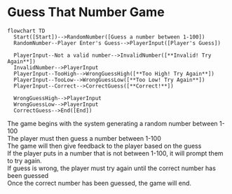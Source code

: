 # Guess That Number Game

```mermaid
flowchart TD
  Start([Start])-->RandomNumber([Guess a number between 1-100])
  RandomNumber--Player Enter's Guess-->PlayerInput([Player's Guess])

  PlayerInput--Not a valid number-->InvalidNumber([**Invalid! Try Again**])
  InvalidNumber-->PlayerInput
  PlayerInput--TooHigh-->WrongGuessHigh([**Too High! Try Again**])
  PlayerInput--TooLow-->WrongGuessLow([**Too Low! Try Again**])
  PlayerInput--Correct-->CorrectGuess([**Correct!**])
  
  WrongGuessHigh-->PlayerInput
  WrongGuessLow-->PlayerInput
  CorrectGuess-->End([End])
```

The game begins with the system generating a random number between 1-100  
The player must then guess a number between 1-100  
The game will then give feedback to the player based on the guess   
If the player puts in a number that is not between 1-100, it will prompt them to try again.  
If guess is wrong, the player must try again until the correct number has been guessed    
Once the correct number has been guessed, the game will end.

